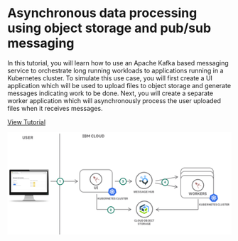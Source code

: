 # Asynchronous data processing using object storage and pub/sub messaging

In this tutorial, you will learn how to use an Apache Kafka based messaging service to orchestrate long running workloads to applications running in a Kubernetes cluster. To simulate this use case, you will first create a UI application which will be used to upload files to object storage and generate messages indicating work to be done. Next, you will create a separate worker application which will asynchronously process the user uploaded files when it receives messages.

[View Tutorial](https://console.bluemix.net/docs/tutorials/pub-sub-object-storage.html)

![](Architecture.png)
